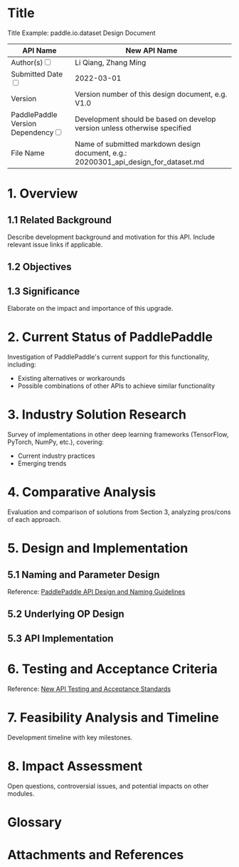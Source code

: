 # Title

Title Example: paddle.io.dataset Design Document

| API Name | New API Name |
|---|---|
| Author(s)<input type="checkbox" class="rowselector hidden"> | Li Qiang, Zhang Ming |
| Submitted Date<input type="checkbox" class="rowselector hidden"> | 2022-03-01 |
| Version | Version number of this design document, e.g. V1.0 |
| PaddlePaddle Version Dependency<input type="checkbox" class="rowselector hidden"> | Development should be based on develop version unless otherwise specified |
| File Name | Name of submitted markdown design document, e.g.: 20200301_api_design_for_dataset.md<br> |

# 1. Overview
## 1.1 Related Background
Describe development background and motivation for this API. Include relevant issue links if applicable.

## 1.2 Objectives

## 1.3 Significance
Elaborate on the impact and importance of this upgrade.

# 2. Current Status of PaddlePaddle
Investigation of PaddlePaddle's current support for this functionality, including:
- Existing alternatives or workarounds
- Possible combinations of other APIs to achieve similar functionality

# 3. Industry Solution Research
Survey of implementations in other deep learning frameworks (TensorFlow, PyTorch, NumPy, etc.), covering:
- Current industry practices
- Emerging trends

# 4. Comparative Analysis
Evaluation and comparison of solutions from Section 3, analyzing pros/cons of each approach.

# 5. Design and Implementation

## 5.1 Naming and Parameter Design
Reference: [PaddlePaddle API Design and Naming Guidelines](https://www.paddlepaddle.org.cn/documentation/docs/zh/develop/dev_guides/api_contributing_guides/api_design_guidelines_standard_cn.html)

## 5.2 Underlying OP Design

## 5.3 API Implementation

# 6. Testing and Acceptance Criteria
Reference: [New API Testing and Acceptance Standards](https://www.paddlepaddle.org.cn/documentation/docs/zh/develop/dev_guides/api_contributing_guides/api_accpetance_criteria_cn.html)

# 7. Feasibility Analysis and Timeline
Development timeline with key milestones.

# 8. Impact Assessment
Open questions, controversial issues, and potential impacts on other modules.

# Glossary

# Attachments and References
